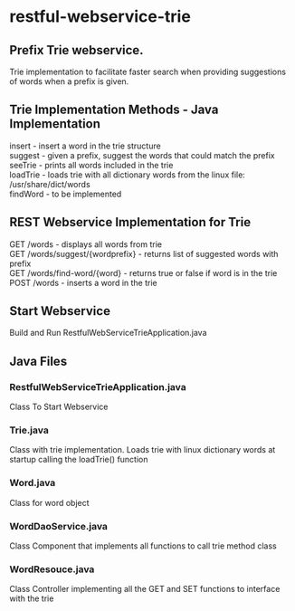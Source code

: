 # restful-webservice-trie

## Prefix Trie webservice. 

Trie implementation to facilitate faster search when providing suggestions of words when a prefix is given.

## Trie Implementation Methods - Java Implementation
insert - insert a word in the trie structure  
suggest - given a prefix, suggest the words that could match the prefix  
seeTrie - prints all words included in the trie  
loadTrie - loads trie with all dictionary words from the linux file: /usr/share/dict/words  
findWord - to be implemented

## REST Webservice Implementation for Trie
GET /words - displays all words from trie  
GET /words/suggest/{wordprefix} - returns list of suggested words with prefix  
GET /words/find-word/{word} - returns true or false if word is in the trie  
POST /words - inserts a word in the trie

## Start Webservice 
Build and Run RestfulWebServiceTrieApplication.java

## Java Files 
### RestfulWebServiceTrieApplication.java
Class To Start Webservice

### Trie.java
Class with trie implementation. Loads trie with linux dictionary words at startup calling the loadTrie() function

### Word.java
Class for word object

### WordDaoService.java
Class Component that implements all functions to call trie method class

### WordResouce.java
Class Controller implementing all the GET and SET functions to interface with the trie

